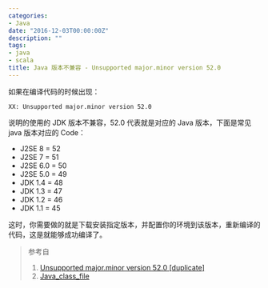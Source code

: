 ```yaml
---
categories:
- Java
date: "2016-12-03T00:00:00Z"
description: ""
tags:
- java
- scala
title: Java 版本不兼容 - Unsupported major.minor version 52.0
---
```


如果在编译代码的时候出现：

	XX: Unsupported major.minor version 52.0

说明的使用的 JDK 版本不兼容，52.0 代表就是对应的 Java 版本，下面是常见 java 版本对应的 Code：

* J2SE 8 = 52
* J2SE 7 = 51
* J2SE 6.0 = 50
* J2SE 5.0 = 49
* JDK 1.4 = 48
* JDK 1.3 = 47
* JDK 1.2 = 46
* JDK 1.1 = 45

这时，你需要做的就是下载安装指定版本，并配置你的环境到该版本，重新编译的代码，这是就能够成功编译了。

> 参考自
> 	
> 1. [Unsupported major.minor version 52.0 [duplicate]](http://stackoverflow.com/questions/22489398/unsupported-major-minor-version-52-0)
> 2. [Java_class_file](https://en.wikipedia.org/wiki/Java_class_file)
